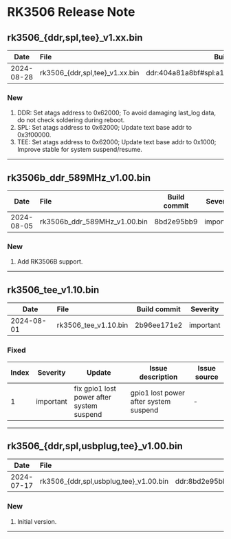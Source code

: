 # RK3506 Release Note

## rk3506_{ddr,spl,tee}_v1.xx.bin

| Date       | File                         | Build commit | Severity  |
| ---------- | :--------------------------- | ------------ | --------- |
| 2024-08-28 | rk3506_{ddr,spl,tee}_v1.xx.bin | ddr:404a81a8bf#spl:a106936cd3c#tee:6c78a7d8cb3 | important |

### New

1. DDR: Set atags address to 0x62000; To avoid damaging last_log data, do not check soldering during reboot.
2. SPL: Set atags address to 0x62000; Update text base addr to 0x3f00000.
3. TEE: Set atags address to 0x62000; Update text base addr to 0x1000; Improve stable for system suspend/resume.

------

## rk3506b_ddr_589MHz_v1.00.bin

| Date       | File                         | Build commit | Severity  |
| ---------- | :--------------------------- | ------------ | --------- |
| 2024-08-05 | rk3506b_ddr_589MHz_v1.00.bin | 8bd2e95bb9   | important |

### New

1. Add RK3506B support.

------

## rk3506_tee_v1.10.bin

| Date       | File                 | Build commit | Severity  |
| ---------- | :------------------- | ------------ | --------- |
| 2024-08-01 | rk3506_tee_v1.10.bin | 2b96ee171e2  | important |

### Fixed

| Index | Severity  | Update                                    | Issue description                     | Issue source |
| ----- | --------- | ----------------------------------------- | ------------------------------------- | ------------ |
| 1     | important | fix gpio1 lost power after system suspend | gpio1 lost power after system suspend | -            |

------

## rk3506_{ddr,spl,usbplug,tee}_v1.00.bin

| Date       | File                               | Build commit                                   | Severity |
| ---------- | :--------------------------------- | ---------------------------------------------- | -------- |
| 2024-07-17 | rk3506_{ddr,spl,usbplug,tee}_v1.00.bin | ddr:8bd2e95bb9#spl:c80444b1e9a#usbplug:b9b1493#tee:1bfd9b50333 | moderate |

### New

1. Initial version.

------

